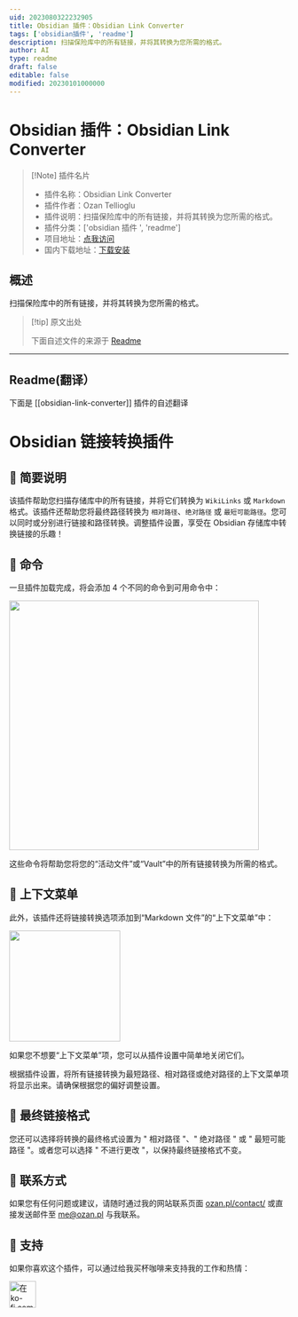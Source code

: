 ```yaml
---
uid: 2023080322232905
title: Obsidian 插件：Obsidian Link Converter
tags: ['obsidian插件', 'readme']
description: 扫描保险库中的所有链接，并将其转换为您所需的格式。
author: AI
type: readme
draft: false
editable: false
modified: 20230101000000
---
```


# Obsidian 插件：Obsidian Link Converter

> [!Note] 插件名片
> - 插件名称：Obsidian Link Converter
> - 插件作者：Ozan Tellioglu
> - 插件说明：扫描保险库中的所有链接，并将其转换为您所需的格式。
> - 插件分类：['obsidian 插件 ', 'readme']
> - 项目地址：[点我访问](https://github.com/ozntel/obsidian-link-converter)
> - 国内下载地址：[下载安装](https://pkmer.cn/products/plugin/pluginMarket/?obsidian-link-converter)

## 概述

扫描保险库中的所有链接，并将其转换为您所需的格式。

> [!tip] 原文出处
>
>下面自述文件的来源于 [Readme](https://ghproxy.net/https://raw.githubusercontent.com/ozntel/obsidian-link-converter/main/README.md)
>

---

## Readme(翻译）

下面是 [[obsidian-link-converter]] 插件的自述翻译

# Obsidian 链接转换插件

## 📕 简要说明

该插件帮助您扫描存储库中的所有链接，并将它们转换为 `WikiLinks` 或 `Markdown` 格式。该插件还帮助您将最终路径转换为 `相对路径`、`绝对路径` 或 `最短可能路径`。您可以同时或分别进行链接和路径转换。调整插件设置，享受在 Obsidian 存储库中转换链接的乐趣！

## 📕 命令

一旦插件加载完成，将会添加 4 个不同的命令到可用命令中：

<img src="https://raw.githubusercontent.com/ozntel/obsidian-link-converter/main/images/available-commands.png" width="450"></img>

这些命令将帮助您将您的“活动文件”或“Vault”中的所有链接转换为所需的格式。

## 📕 上下文菜单

此外，该插件还将链接转换选项添加到“Markdown 文件”的“上下文菜单”中：

<img src="https://raw.githubusercontent.com/ozntel/obsidian-link-converter/main/images/context-menu.png" width="200"></img>

如果您不想要“上下文菜单”项，您可以从插件设置中简单地关闭它们。

根据插件设置，将所有链接转换为最短路径、相对路径或绝对路径的上下文菜单项将显示出来。请确保根据您的偏好调整设置。

## 📕 最终链接格式

您还可以选择将转换的最终格式设置为 " 相对路径 "、" 绝对路径 " 或 " 最短可能路径 "。或者您可以选择 " 不进行更改 "，以保持最终链接格式不变。

## 📕 联系方式

如果您有任何问题或建议，请随时通过我的网站联系页面 [ozan.pl/contact/](https://www.ozan.pl/contact/) 或直接发送邮件至 <me@ozan.pl> 与我联系。

## 📕 支持

如果你喜欢这个插件，可以通过给我买杯咖啡来支持我的工作和热情：

<a href='https://ko-fi.com/L3L356V6Q' target='_blank'>
    <img height='48' style='border:0px;height:48px;' src='https://cdn.ko-fi.com/cdn/kofi1.png?v=2' border='0' alt='在ko-fi.com上给我买杯咖啡' />
</a>



